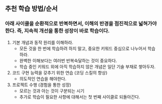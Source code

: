 ## 추천 학습 방법/순서

### 아래 사이클을 순환적으로 반복하면서, 이해의 반경을 점진적으로 넓혀가야 한다. 즉, 지속적 개선을 통한 성장이 바로 학습이다.

1. 기본 개념과 동작 원리를 이해하라.
   - 모든 것을 한 번에 학습하려 하지 말고, 중요한 키워드 중심으로 나누어서 학습하라.
   - 완벽한 이해보다는 여러번 반복숙달하는 것이 중요하다.
   - 학습 중인 키워드 외에 아직 학습하지 않은 개념은 일단 기술 부채로 쌓아두자.
2. 코드 구현 능력을 갖추기 위한 연습 (코딩 스킬의 향상)
   - 의도적인 연습을 해야한다.
3. 프로젝트 수행 (경험을 통한 성장)
   - 모르는 것과 아는 것이 구분되는 시기
   - 추가로 학습이 필요한 사항에 대해서는 첫 번째 사이클로 되돌아간다.
